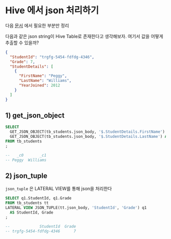 # Hive 에서 json 처리하기

다음 [문서](https://docs.microsoft.com/ko-kr/azure/hdinsight/hadoop/using-json-in-hive) 에서 필요한 부분만 정리

다음과 같은 json string이 Hive Table로 존재한다고 생각해보자. 여기서 값을 어떻게 추출할 수 있을까?

```json
{
  "StudentId": "trgfg-5454-fdfdg-4346",
  "Grade": 7,
  "StudentDetails": [
    {
      "FirstName": "Peggy",
      "LastName": "Williams",
      "YearJoined": 2012
    }
  ]
}
```

## 1) get_json_object

```sql
SELECT
  GET_JSON_OBJECT(tb_students.json_body, '$.StudentDetails.FirstName') AS first_name,
  GET_JSON_OBJECT(tb_students.json_body, '$.StudentDetails.LastName') AS last_name
FROM tb_students
;

--   _c0       _c1
-- Peggy  Williams
```

## 2) json_tuple

`json_tuple` 은 LATERAL VIEW를 통해 json을 처리한다

```sql
SELECT q1.StudentId, q1.Grade
FROM tb_students tt
LATERAL VIEW JSON_TUPLE(tt.json_body, 'StudentId', 'Grade') q1
  AS StudentId, Grade
;

--             StudentId  Grade
-- trgfg-5454-fdfdg-4346      7
```
